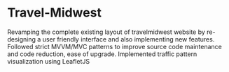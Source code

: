 # Travel-Midwest
Revamping the  complete  existing  layout  of  travelmidwest website  by  re-designing a  user  friendly interface  and  also implementing new features. Followed strict MVVM/MVC patterns to improve source code maintenance and code reduction, ease of upgrade. Implemented traffic pattern visualization using LeafletJS
